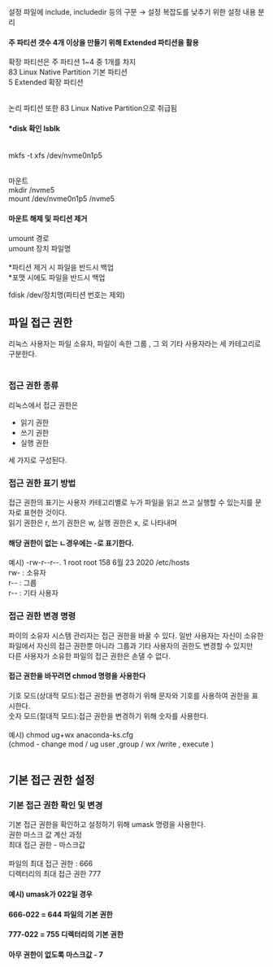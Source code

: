 설정 파일에 include, includedir 등의 구문 → 설정 복잡도를 낮추기 위한 설정 내용 분리<br/>

#### 주 파티션 갯수 4개 이상을 만들기 위해 Extended 파티션을 활용

확장 파티션은 주 파티션 1~4 중 1개를 차지<br/>
83 Linux Native Partition 기본 파티션<br/>
5 Extended 확장 파티션<br/><br/>

논리 파티션 또한 83 Linux Native Partition으로 취급됨<br/> 

#### *disk 확인 lsblk<br/><br/>

mkfs -t xfs /dev/nvme0n1p5<br/><br/>

마운트<br/>
mkdir /nvme5<br/>
mount /dev/nvme0n1p5 /nvme5<br/>

#### 마운트 해제 및 파티션 제거
umount 경로<br/>
umount 장치 파일명<br/>
<br/>
*파티션 제거 시 파일을 반드시 백업<br/>
*포맷 시에도 파일을 반드시 백업<br/>

fdisk /dev/장치명(파티션 번호는 제외)


## 파일 접근 권한

리눅스 사용자는 파일 소유자, 파일이 속한 그룹 , 그 외 기타 사용자라는 세 카테고리로 구분한다.<br/>
<br/>

### 접근 권한 종류

리눅스에서 접근 권한은<br/>
* 읽기 권한
* 쓰기 권한
* 실행 권한

세 가지로 구성된다.<br/>

### 접근 권한 표기 방법

접근 권한의 표기는 사용자 카테고리별로 누가 파일을 읽고 쓰고 실행할 수 있는지를 문자로 표현한 것이다.<br/>
읽기 권한은 r, 쓰기 권한은 w, 실행 권한은 x, 로 나타내며<br/>

#### 해당 권한이 없는 ㄴ경우에는 -로 표기한다.

예시) -rw-r--r--. 1 root root 158 6월 23 2020 /etc/hosts <br/>
rw- : 소유자<br/>
r-- : 그룹<br/>
r-- : 기타 사용자<br/>

### 접근 권한 변경 명령

 파이의 소유자 시스템 관리자는 접근 권한을 바꿀 수 있다.
 일반 사용자는 자신이 소유한 파일에서 자신의 접근 권한뿐 아니라 그룹과 기타 사용자의 권한도 변경할 수 있지만 <br/>
다른  사용자가 소유한 파일의 접근 권한은 손댈 수 없다.<br/>

#### 접근 권한을 바꾸려면 chmod 명령을 사용한다

기호 모드(상대적 모드):접근 권한을 변경하기 위해 문자와 기호를 사용하여 권한을 표시한다.<br/>
숫자 모드(절대적 모드):접근 권한을 변경하기 위해 숫자를 사용한다.<br/>
<br/>
예시) chmod ug+wx anaconda-ks.cfg<br/>
(chmod - change mod / ug user ,group / wx /write , execute )<br/>
<br/>

## 기본 접근 권한 설정

### 기본 접근 권한 확인 및 변경
기본 접근 권한을 확인하고 설정하기 위해 umask 명령을 사용한다.<br/>
권한 마스크 값 계산 과정<br/>
최대 접근 권한 - 마스크값<br/>
<br/>
파일의 최대 접근 권한 : 666<br/>
디렉터리의 최대 접근 권한 777<br/>

#### 예시) umask가 022일 경우
#### 666-022 = 644 파일의 기본 권한<br/>
#### 777-022 = 755 디렉터리의 기본 권한<br/>
#### 아무 권한이 없도록 마스크값 - 7
<br/>























